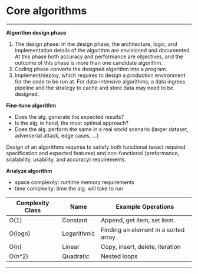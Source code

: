 # Core algorithms


--- 

__Algorithm design phase__

1. The design phase: In the design phase, the architecture, logic, and implementation details of the algorithm are envisioned and documented. At this phase both accuracy and performance are objectives, and the outcome of this phase is more than one candidate algorithm.
2. Coding phase converts the designed algorithm into a program.
3. Implement/deploy, which requires to design a production environment for the code to be run at. For data-intensive algorithms, a data ingress pipeline and the strategy to cache and store data may need to be designed.

__Fine-tune algorithm__
- Does the alg. generate the expected results?
- Is the alg. in hand, the most optimal approach?
- Does the alg. perform the same in a real world scenario (larger dataset, adverserial attack, edge cases, ...)

Design of an algorithms requires to satisfy both functional (exact required specification and expected features) and non-functional (preformance, scalability, usability, and accuracy) requirements.


__Analyze algorithm__
- space complexity: runtime memory requirements 
- time complexity: time the alg. will take to run

| Complexity Class | Name        | Example Operations                    |
|------------------|-------------|---------------------------------------|
| O(1)             | Constant    | Append, get item, set item.           |
| O(logn)          | Logarithmic | Finding an element in a sorted array. |
| O(n)             | Linear      | Copy, insert, delete, iteration       |
| O(n^2)            | Quadratic   | Nested loops                          |

---


  

